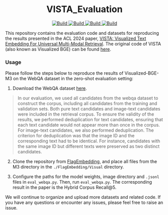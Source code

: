 <h1 align="center">VISTA_Evaluation</h1>
<p align="center">
    <a href="https://arxiv.org/abs/2406.04292">
            <img alt="Build" src="http://img.shields.io/badge/cs.CV-arXiv%3A2406.04292-B31B1B.svg">
    </a>
    <a href="https://github.com/FlagOpen/FlagEmbedding/tree/master/FlagEmbedding/visual">
        <img alt="Build" src="https://img.shields.io/badge/Github-VISTA Code-blue">
    </a>
    <a href="https://huggingface.co/BAAI/bge-visualized">
        <img alt="Build" src="https://img.shields.io/badge/🤗 Model-VISTA Model-yellow">
    </a>
    <a href="https://huggingface.co/datasets/JUNJIE99/VISTA_S2">
        <img alt="Build" src="https://img.shields.io/badge/🤗 Dataset-VISTA_S2 Dataset-yellow">
    </a>
</p>

This repository contains the evaluation code and datasets for reproducing the results presented in the ACL 2024 paper, [VISTA: Visualized Text Embedding For Universal Multi-Modal Retrieval](https://arxiv.org/abs/2406.04292). The original code of VISTA (also known as Visualized BGE) can be found [here](https://github.com/FlagOpen/FlagEmbedding/tree/master/FlagEmbedding/visual).

### Usage

Please follow the steps below to reproduce the results of Visualized-BGE-M3 on the WebQA dataset in the zero-shot evaluation setting:

1. Download the WebQA dataset [here](https://huggingface.co/datasets/JUNJIE99/VISTA_Evaluation).
> In our evaluation, we used all candidates from the webqa dataset to construct the corpus, including all candidates from the training and validation sets. Both pure text candidates and image-text candidates were included in the retrieval corpus. To ensure the validity of the results, we performed deduplication for text candidates, ensuring that each text candidate would not appear more than once in the corpus. For image-text candidates, we also performed deduplication. The criterion for deduplication was that the image ID and the corresponding text had to be identical. For instance, candidates with the same image ID but different texts were preserved as two distinct candidates.

2. Clone the repository from [FlagEmbedding](https://github.com/FlagOpen/FlagEmbedding), and place all files from the M3 directory in the ```./FlagEmbedding/Visual``` directory.

3. Configure the paths for the model weights, image directory and ```.jsonl``` files in ```eval_webqa.py```. Then, run ```eval_webqa.py```. The corresponding result in the paper is the Hybrid Corpus Recall@5.

We will continue to organize and upload more datasets and related code. If you have any questions or encounter any issues, please feel free to raise an issue.
